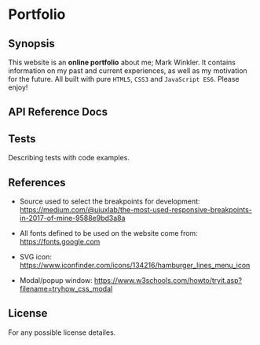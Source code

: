 # Portfolio


## Synopsis


This website is an **online portfolio** about me; Mark Winkler.
It contains information on my past and current experiences,
as well as my motivation for the future. All built with
pure `HTML5`, `CSS3` and `JavaScript ES6`.
Please enjoy!


## API Reference Docs



## Tests

Describing tests with code examples.


## References

- Source used to select the breakpoints for development: https://medium.com/@uiuxlab/the-most-used-responsive-breakpoints-in-2017-of-mine-9588e9bd3a8a

- All fonts defined to be used on the website come from: https://fonts.google.com

- SVG icon: https://www.iconfinder.com/icons/134216/hamburger_lines_menu_icon

- Modal/popup window: https://www.w3schools.com/howto/tryit.asp?filename=tryhow_css_modal


## License

For any possible license detailes.